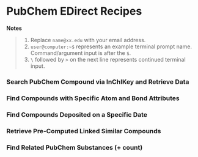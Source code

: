 # PubChem EDirect Recipes

**Notes**

> 1. Replace `name@xx.edu` with your email address.
> 2. `user@computer:~$` represents an example terminal prompt name. Command/argument input is after the `$`.
> 3. `\` followed by `>` on the next line represents continued terminal input.

### Search PubChem Compound via InChIKey and Retrieve Data

### Find Compounds with Specific Atom and Bond Attributes

### Find Compounds Deposited on a Specific Date

### Retrieve Pre-Computed Linked Similar Compounds

### Find Related PubChem Substances (+ count)
